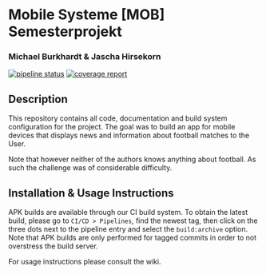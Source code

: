 # Mobile Systeme [MOB] Semesterprojekt

### Michael Burkhardt & Jascha Hirsekorn


[![pipeline status](https://gitlab.iue.fh-kiel.de/jascha.hirsekorn/mob-app/badges/main/pipeline.svg)](https://gitlab.iue.fh-kiel.de/jascha.hirsekorn/mob-app/-/commits/main)
[![coverage report](https://gitlab.iue.fh-kiel.de/jascha.hirsekorn/mob-app/badges/main/coverage.svg)](https://gitlab.iue.fh-kiel.de/jascha.hirsekorn/mob-app/-/commits/main)

## Description
This repository contains all code, documentation and build system configuration for the project. The goal was to build an app for mobile devices that displays news and information about football matches to the User.

Note that however neither of the authors knows anything about football. As such the challenge was of considerable difficulty.

## Installation & Usage Instructions

APK builds are available through our CI build system. To obtain the latest build, please go to `CI/CD > Pipelines`, find the newest tag, then click on the three dots next to the pipeline entry and select the `build:archive` option.  
Note that APK builds are only performed for tagged commits in order to not overstress the build server.

For usage instructions please consult the wiki.